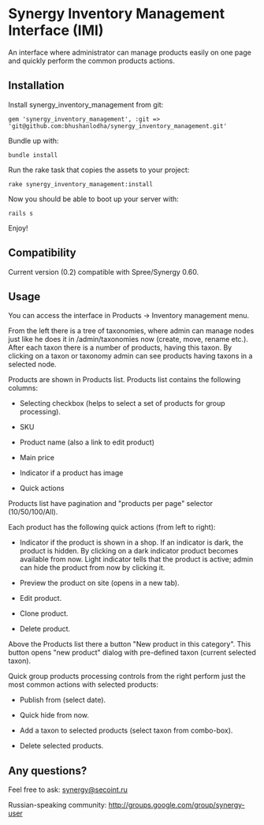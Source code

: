 Synergy Inventory Management Interface (IMI)
============================================

An interface where administrator can manage products easily on one page and quickly perform the common products actions.


Installation
------------

Install synergy_inventory_management from git:

    gem 'synergy_inventory_management', :git => 'git@github.com:bhushanlodha/synergy_inventory_management.git'

Bundle up with:

    bundle install
    
Run the rake task that copies the assets to your project:

    rake synergy_inventory_management:install
       
Now you should be able to boot up your server with:

    rails s  
    
Enjoy!


Compatibility
-------------

Current version (0.2) compatible with Spree/Synergy 0.60.


Usage
-----

You can access the interface in Products -> Inventory management menu.

From the left there is a tree of taxonomies, where admin can manage nodes just like he does it in /admin/taxonomies now (create, move, rename etc.). After each taxon there is a number of products, having this taxon. By clicking on a taxon or taxonomy admin can see products having taxons in a selected node.
 
Products are shown in Products list. Products list contains the following columns:

 * Selecting checkbox (helps to select a set of products for group processing).

 * SKU

 * Product name (also a link to edit product)

 * Main price

 * Indicator if a product has image

 * Quick actions 

Products list have pagination and "products per page" selector (10/50/100/All).

Each product has the following quick actions (from left to right):

 * Indicator if the product is shown in a shop. If an indicator is dark, the product is hidden. By clicking on a dark indicator product becomes available from now. Light indicator tells that the product is active; admin can hide the product from now by clicking it.

 * Preview the product on site (opens in a new tab).

 * Edit product.
 
 * Clone product.

 * Delete product.

Above the Products list there a button "New product in this category". This button opens "new product" dialog with pre-defined taxon (current selected taxon).

Quick group products processing controls from the right perform just the most common actions with selected products:

 * Publish from (select date).

 * Quick hide from now.

 * Add a taxon to selected products (select taxon from combo-box).

 * Delete selected products.


Any questions?
--------------

Feel free to ask: synergy@secoint.ru

Russian-speaking community: http://groups.google.com/group/synergy-user
